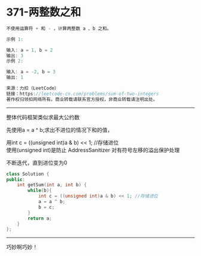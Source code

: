 # 371-两整数之和

```c++
不使用运算符 + 和 - ​​​​​​​，计算两整数 ​​​​​​​a 、b ​​​​​​​之和。

示例 1:

输入: a = 1, b = 2
输出: 3
示例 2:

输入: a = -2, b = 3
输出: 1

来源：力扣（LeetCode）
链接：https://leetcode-cn.com/problems/sum-of-two-integers
著作权归领扣网络所有。商业转载请联系官方授权，非商业转载请注明出处。
```

---

整体代码框架类似求最大公约数

先使用a = a ^ b;求出不进位的情况下和的值，

用int c = ((unsigned int)a & b) << 1; //存储进位  
使用(unsigned int)是防止 AddressSanitizer 对有符号左移的溢出保护处理

不断迭代，直到进位变为0

```c++
class Solution {
public:
    int getSum(int a, int b) {
        while(b){
            int c = ((unsigned int)a & b) << 1; //存储进位
            a = a ^ b;
            b = c;
        }
        return a;
    }
};
```

---

巧妙啊巧妙！
